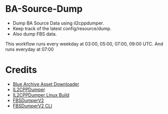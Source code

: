 # BA-Source-Dump

- Dump BA Source Data using il2cppdumper.
- Keep track of the latest config/resource/dump.
- Also dump FBS data.

This workflow runs every weekday at 03:00, 05:00, 07:00, 09:00 UTC.
And runs everyday at 07:00

# Credits
- [Blue Archive Asset Downloader](https://github.com/Deathemonic/BA-AD)
- [IL2CPPDumper](https://github.com/Perfare/Il2CppDumper)
- [IL2CPPDumper Linux Build](https://github.com/AndnixSH/Il2CppDumper)
- [FBSDumperV2](https://github.com/Hiro420/FbsDumperV2)
- [FBSDumperV2 CLI](https://github.com/ArkanDash/FbsDumperV2)